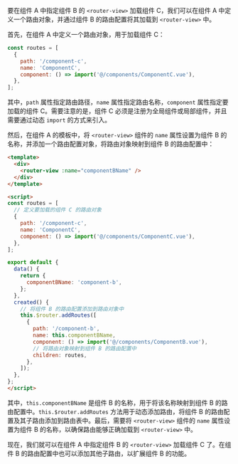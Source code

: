 要在组件 A 中指定组件 B 的 `<router-view>` 加载组件 C，我们可以在组件 A 中定义一个路由对象，并通过组件 B 的路由配置将其加载到 `<router-view>` 中。

首先，在组件 A 中定义一个路由对象，用于加载组件 C：

```javascript
const routes = [
  {
    path: '/component-c',
    name: 'ComponentC',
    component: () => import('@/components/ComponentC.vue'),
  },
];
```

其中，`path` 属性指定路由路径，`name` 属性指定路由名称，`component` 属性指定要加载的组件 C。需要注意的是，组件 C 必须是注册为全局组件或局部组件，并且需要通过动态 `import` 的方式来引入。

然后，在组件 A 的模板中，将 `<router-view>` 组件的 `name` 属性设置为组件 B 的名称，并添加一个路由配置对象，将路由对象映射到组件 B 的路由配置中：

```html
<template>
  <div>
    <router-view :name="componentBName" />
  </div>
</template>

<script>
const routes = [
  // 定义要加载的组件 C 的路由对象
  {
    path: '/component-c',
    name: 'ComponentC',
    component: () => import('@/components/ComponentC.vue'),
  },
];

export default {
  data() {
    return {
      componentBName: 'component-b',
    };
  },
  created() {
    // 将组件 B 的路由配置添加到路由对象中
    this.$router.addRoutes([
      {
        path: '/component-b',
        name: this.componentBName,
        component: () => import('@/components/ComponentB.vue'),
        // 将路由对象映射到组件 B 的路由配置中
        children: routes,
      },
    ]);
  },
};
</script>
```

其中，`this.componentBName` 是组件 B 的名称，用于将该名称映射到组件 B 的路由配置中。`this.$router.addRoutes` 方法用于动态添加路由，将组件 B 的路由配置及其子路由添加到路由表中。最后，需要将 `<router-view>` 组件的 `name` 属性设置为组件 B 的名称，以确保路由能够正确加载到 `<router-view>` 中。

现在，我们就可以在组件 A 中指定组件 B 的 `<router-view>` 加载组件 C 了。在组件 B 的路由配置中也可以添加其他子路由，以扩展组件 B 的功能。
